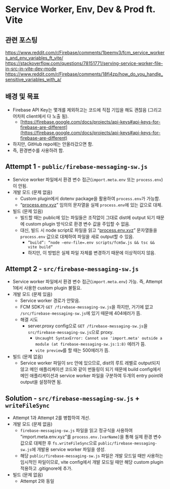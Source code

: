 # Service Worker, Env, Dev & Prod ft. Vite

## 관련 포스팅
https://www.reddit.com/r/Firebase/comments/1beemv3/fcm_service_workers_and_env_variables_ft_vite/
https://stackoverflow.com/questions/78151771/serving-service-worker-file-in-src-in-vite-dev-mode
https://www.reddit.com/r/Firebase/comments/18fj4zp/how_do_you_handle_sensitive_variables_with_a/

## 배경 및 목표
- Firebase API Key는 몇개를 제외하고는 코드에 직접 기입을 해도 괜찮음 (그리고 어차피 client에서 다 노출 됨).
	- [https://firebase.google.com/docs/projects/api-keys#api-keys-for-firebase-are-different](https://firebase.google.com/docs/projects/api-keys#api-keys-for-firebase-are-different)
- 하지만, GitHub repo에는 안올라갔으면 함.
- 즉, 환경변수를 사용하려 함.

## Attempt 1 - `public/firebase-messaging-sw.js`
- Service worker 파일에서 환경 변수 접근(`import.meta.env` 또는 `process.env`)이 안됨.
- 개발 모드 (문제 없음)
	- Custom plugin에서 dotenv package을 활용하여 `process.env`가 가능함.
	- “[process.env.xyz](http://process.env.xyz)” 임의의 문자열을 실제 `process.env`에 있는 값으로 대체.
- 빌드 (문제 있음)
	- 빌드할 때는 public에 있는 파일들은 조작없이 그대로 dist에 output 되기 때문에 custom plugin 방식으로 환경 변수 값을 주입할 수 없음.
	- 대신, 빌드 시 node script로 파일을 읽고 “[process.env.xyz](http://process.env.xyz)” 문자열들을 `process.env` 값으로 대체하여 파일을 새로 output할 수 있음.
		- `”build”: “node —env-file=.env scripts/fcmSw.js && tsc && vite build“`
		- 하지만, 이 방법은 실제 파일 자체를 변경하기 때문에 이상적이지 않음.

## Attempt 2 - `src/firebase-messaging-sw.js`
- Service worker 파일에서 환경 변수 접근(`import.meta.env`) 가능. 즉, Attempt 1에서 사용한 custom plugin 불필요.
- 개발 모드 (문제 있음)
	- Service worker 경로가 안맞음.
	- FCM SDK가 `GET /firebase-messaging-sw.js`을 하지만, 거기에 없고 `/src/firebase-messaging-sw.js`에 있기 때문에 404에러가 뜸.
	- 해결 시도
		- server.proxy config으로 `GET /firebase-messaging-sw.js`을 `src/firebase-messaging-sw.js`으로 proxy.
			- `Uncaught SyntaxError: Cannot use 'import.meta' outside a module (at firebase-messaging-sw.js:1:8)` 에러가 뜸.
			- `vite preview`를 할 때는 500에러가 뜸.
- 빌드 (문제 없음)
	- Service worker 파일이 src 안에 있으므로, dist의 루트 레벨로 output되지 않고 메인 애플리케이션 코드와 같이 번들링이 되기 때문에 build config에서 메인 애플리케이션과 service worker 파일을 구분하여 두개의 entry point와 output을 설정하면 됨.

## Solution - `src/firebase-messaging-sw.js` + `writeFileSync`
- Attempt 1과 Attempt 2를 병합하여 개선.
- 개발 모드 (문제 없음)
	- `firebase-messaging-sw.js` 파일을 읽고 정규식을 사용하여 "import.meta.env.xyz"를 `process.env.[varName]`을 통해 실제 환경 변수 값으로 대체한 후 `fs.writeFileSync`으로 `public/firebase-messaging-sw.js`에 개발용 service worker 파일을 생성.
	- 해당 `public/firebase-messaging-sw.js` 파일은 개발 모드일 때만 사용하는 임시적인 파일이므로, vite config에서 개발 모드일 때만 해당 custom plugin 적용하고 .gitignore에 추가.
- 빌드 (문제 없음)
	- Attempt 2와 동일
